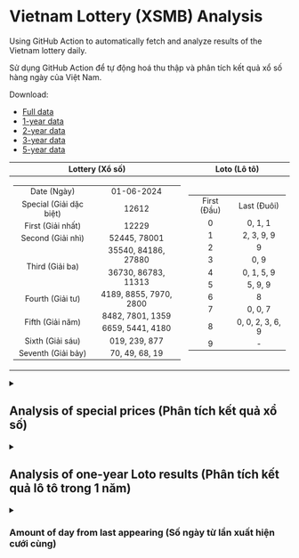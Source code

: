 # Vietnam Lottery (XSMB) Analysis

Using GitHub Action to automatically fetch and analyze results of the Vietnam lottery daily.

Sử dụng GitHub Action để tự động hoá thu thập và phân tích kết quả xổ số hàng ngày của Việt Nam.

Download:

* [Full data](https://raw.githubusercontent.com/khiemdoan/vietnam-lottery-xsmb-analysis/main/results/xsmb.csv)
* [1-year data](https://raw.githubusercontent.com/khiemdoan/vietnam-lottery-xsmb-analysis/main/results/xsmb_1_year.csv)
* [2-year data](https://raw.githubusercontent.com/khiemdoan/vietnam-lottery-xsmb-analysis/main/results/xsmb_2_year.csv)
* [3-year data](https://raw.githubusercontent.com/khiemdoan/vietnam-lottery-xsmb-analysis/main/results/xsmb_3_year.csv)
* [5-year data](https://raw.githubusercontent.com/khiemdoan/vietnam-lottery-xsmb-analysis/main/results/xsmb_5_year.csv)

| Lottery (Xổ số) | Loto (Lô tô) |
| :------------: | :----------: |
| <table><tr><td>Date (Ngày)</td><td>01-06-2024</td></tr><tr><td>Special (Giải dặc biệt)</td><td>12612</td></tr><tr><td>First (Giải nhất)</td><td>12229</td></tr><tr><td>Second (Giải nhì)</td><td>52445, 78001</td></tr><tr><td rowspan="2">Third (Giải ba)</td><td>35540, 84186, 27880</td></tr><tr><td>36730, 86783, 11313</td></tr><tr><td>Fourth (Giải tư)</td><td>4189, 8855, 7970, 2800</td></tr><tr><td rowspan="2">Fifth (Giải năm)</td><td>8482, 7801, 1359</td></tr><tr><td>6659, 5441, 4180</td></tr><tr><td>Sixth (Giải sáu)</td><td>019, 239, 877</td></tr><tr><td>Seventh (Giải bảy)</td><td>70, 49, 68, 19</td></tr></table> | <table><tr><td>First (Đầu)</td><td>Last (Đuôi)</td></tr><tr><td>0</td><td>0, 1, 1</td></tr><tr><td>1</td><td>2, 3, 9, 9</td></tr><tr><td>2</td><td>9</td></tr><tr><td>3</td><td>0, 9</td></tr><tr><td>4</td><td>0, 1, 5, 9</td></tr><tr><td>5</td><td>5, 9, 9</td></tr><tr><td>6</td><td>8</td></tr><tr><td>7</td><td>0, 0, 7</td></tr><tr><td>8</td><td>0, 0, 2, 3, 6, 9</td></tr><tr><td>9</td><td>-</td></tr></table> |

<details>
  <summary><h2>Analysis of special prices (Phân tích kết quả xổ số)</h2></summary>
  <h3>Amount of day from last appearing (Số ngày từ lần xuất hiện cuối cùng)</h3>

  ![Delta](images/special_delta.jpg)

  <h3>Top 10 amount of day from last appearing (Top 10 số lâu chưa xuất hiện)</h3>

  ![Delta top 10](images/special_delta_top_10.jpg)
</details>

<details>
  <summary><h2>Analysis of one-year Loto results (Phân tích kết quả lô tô trong 1 năm)</h2></summary>

  Max: 126. Min: 72.

  Mean: 97.74. Standard deviation: 10.13.

  <h3>Detail (Chi tiết)</h3>

  ![Detail](images/heatmap.jpg)

  <h3>Top 10</h3>

  ![Top 10](images/top-10.jpg)

  <h3>Distribution (Phân bổ)</h3>

  ![Distribution](images/distribution.jpg)
</details>

<details>
  <summary><h3>Amount of day from last appearing (Số ngày từ lần xuất hiện cưới cùng)</h2></summary>

  ![Delta](images/delta.jpg)

  <h3>Top 10 amount of day from last appearing (Top 10 số lâu chưa xuất hiện)</h3>

  ![Delta top 10](images/delta_top_10.jpg)
</details>